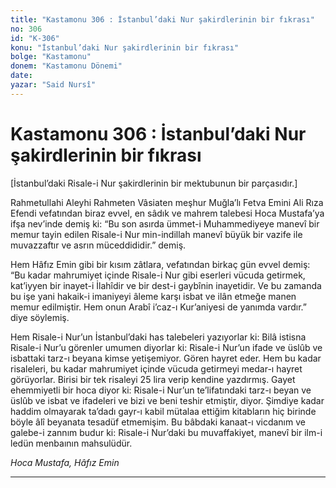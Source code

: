 ```yaml
---
title: "Kastamonu 306 : İstanbul’daki Nur şakirdlerinin bir fıkrası"
no: 306
id: "K-306"
konu: "İstanbul’daki Nur şakirdlerinin bir fıkrası"
bolge: "Kastamonu"
donem: "Kastamonu Dönemi"
date: 
yazar: "Said Nursî"
---
```


# Kastamonu 306 : İstanbul’daki Nur şakirdlerinin bir fıkrası

<p class="takdim">[İstanbul’daki Risale-i Nur şakirdlerinin bir mektubunun bir parçasıdır.]</p>

Rahmetullahi Aleyhi Rahmeten Vâsiaten meşhur Muğla’lı Fetva Emini Ali Rıza Efendi vefatından biraz evvel, en sâdık ve mahrem talebesi Hoca Mustafa’ya ifşa nev’inde demiş ki: “Bu son asırda ümmet-i Muhammediyeye manevî bir memur tayin edilen Risale-i Nur min-indillah manevî büyük bir vazife ile muvazzaftır ve asrın müceddididir.” demiş.

Hem Hâfız Emin gibi bir kısım zâtlara, vefatından birkaç gün evvel demiş: “Bu kadar mahrumiyet içinde Risale-i Nur gibi eserleri vücuda getirmek, kat’iyyen bir inayet-i İlahîdir ve bir dest-i gaybînin inayetidir. Ve bu zamanda bu işe yani hakaik-i imaniyeyi âleme karşı isbat ve ilân etmeğe manen memur edilmiştir. Hem onun Arabî i’caz-ı Kur’aniyesi de yanımda vardır.” diye söylemiş.

Hem Risale-i Nur’un İstanbul’daki has talebeleri yazıyorlar ki: Bilâ istisna Risale-i Nur’u görenler umumen diyorlar ki: Risale-i Nur’un ifade ve üslûb ve isbattaki tarz-ı beyana kimse yetişemiyor. Gören hayret eder. Hem bu kadar risaleleri, bu kadar mahrumiyet içinde vücuda getirmeyi medar-ı hayret görüyorlar. Birisi bir tek risaleyi 25 lira verip kendine yazdırmış. Gayet ehemmiyetli bir hoca diyor ki: Risale-i Nur’un te’lifatındaki tarz-ı beyan ve üslûb ve isbat ve ifadeleri ve bizi ve beni teshir etmiştir, diyor. Şimdiye kadar haddim olmayarak ta’dadı gayr-ı kabil mütalaa ettiğim kitabların hiç birinde böyle âlî beyanata tesadüf etmemişim. Bu bâbdaki kanaat-ı vicdanım ve galebe-i zannım budur ki: Risale-i Nur’daki bu muvaffakiyet, manevî bir ilm-i ledün menbaının mahsulüdür.

*Hoca Mustafa, Hâfız Emin*

***

